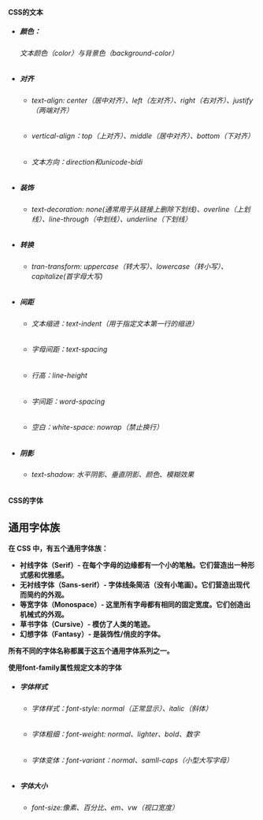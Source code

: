 #### CSS的文本

- ##### 颜色：

  ###### 文本颜色（color）与背景色（background-color）

- ##### 对齐

  - ###### text-align: center（居中对齐）、left（左对齐）、right（右对齐）、justify（两端对齐）

  - ###### vertical-align：top（上对齐）、middle（居中对齐）、bottom（下对齐）

  - ###### 文本方向：direction和unicode-bidi

- ##### 装饰

  - ###### text-decoration: none(通常用于从链接上删除下划线)、overline（上划线）、line-through（中划线）、underline（下划线）

- ##### 转换

  - ###### tran-transform: uppercase（转大写）、lowercase（转小写）、capitalize(首字母大写)

- ##### 间距

  - ###### 文本缩进：text-indent（用于指定文本第一行的缩进）

  - ###### 字母间距：text-spacing

  - ###### 行高：line-height

  - ###### 字间距：word-spacing

  - ###### 空白：white-space: nowrap（禁止换行）

- ##### 阴影

  - ###### text-shadow: 水平阴影、垂直阴影、颜色、模糊效果

#### CSS的字体

## 通用字体族

**在 CSS 中，有五个通用字体族：**

- **衬线字体（Serif）- 在每个字母的边缘都有一个小的笔触。它们营造出一种形式感和优雅感。**
- **无衬线字体（Sans-serif）- 字体线条简洁（没有小笔画）。它们营造出现代而简约的外观。**
- **等宽字体（Monospace）- 这里所有字母都有相同的固定宽度。它们创造出机械式的外观。**
- **草书字体（Cursive）- 模仿了人类的笔迹。**
- **幻想字体（Fantasy）- 是装饰性/俏皮的字体。**

**所有不同的字体名称都属于这五个通用字体系列之一。**

**使用font-family属性规定文本的字体**

- ##### 字体样式

  - ###### 字体样式：font-style: normal（正常显示）、italic（斜体）

  - ###### 字体粗细：font-weight: normal、lighter、bold、数字

  - ###### 字体变体：font-variant：normal、samll-caps（小型大写字母）

- ##### 字体大小

  - ###### font-size:像素、百分比、em、vw（视口宽度）
